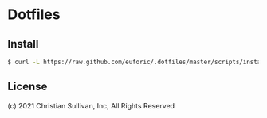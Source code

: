 
# Dotfiles

## Install
```bash
$ curl -L https://raw.github.com/euforic/.dotfiles/master/scripts/install.sh | sh
```

## License

(c) 2021 Christian Sullivan, Inc, All Rights Reserved

